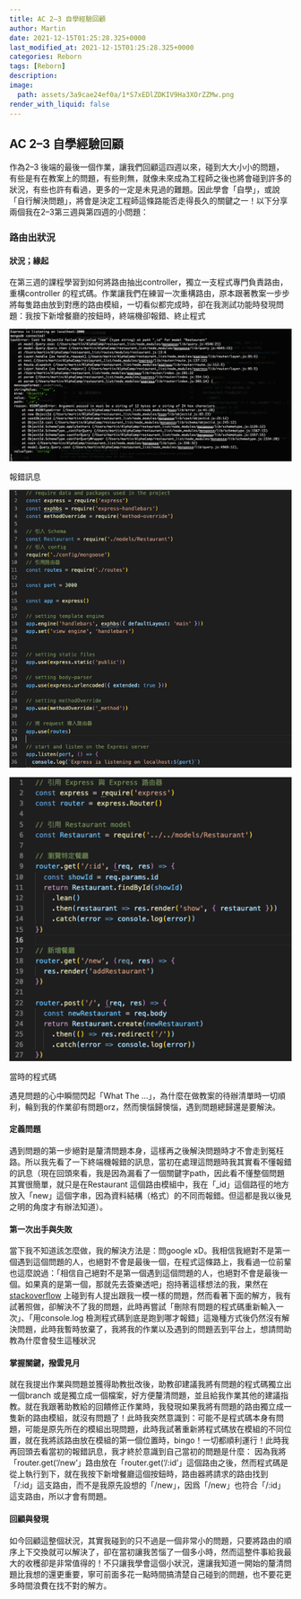 ```yaml
---
title: AC 2–3 自學經驗回顧
author: Martin
date: 2021-12-15T01:25:28.325+0000
last_modified_at: 2021-12-15T01:25:28.325+0000
categories: Reborn
tags: [Reborn]
description: 
image:
  path: assets/3a9cae24ef0a/1*S7xEDlZDKIV9Ha3XOrZZMw.png
render_with_liquid: false
---
```


## AC 2–3 自學經驗回顧

作為2–3 後端的最後一個作業，讓我們回顧這四週以來，碰到大大小小的問題，有些是有在教案上的問題，有些則無，就像未來成為工程師之後也將會碰到許多的狀況，有些也許有看過，更多的一定是未見過的難題。因此學會「自學」，或說「自行解決問題」，將會是決定工程師這條路能否走得長久的關鍵之一！以下分享兩個我在2–3第三週與第四週的小問題：
### 路由出狀況
#### 狀況；緣起

在第三週的課程學習到如何將路由抽出controller，獨立一支程式專門負責路由，重構controller 的程式碼。作業讓我們在練習一次重構路由，原本跟著教案一步步將每隻路由放到對應的路由模組，一切看似都完成時，卻在我測試功能時發現問題：我按下新增餐廳的按鈕時，終端機卻報錯、終止程式


![報錯訊息](/assets/3a9cae24ef0a/1*S7xEDlZDKIV9Ha3XOrZZMw.png)

報錯訊息


![](/assets/3a9cae24ef0a/1*3nMSIPDCjkFR8sciyVm56w.png)



![當時的程式碼](/assets/3a9cae24ef0a/1*VyEJ89wedmv0BeHbQE60lg.png)

當時的程式碼

遇見問題的心中瞬間閃起「What The …」，為什麼在做教案的待辦清單時一切順利，輪到我的作業卻有問題orz，然而懊惱歸懊惱，遇到問題總歸還是要解決。
#### 定義問題

遇到問題的第一步絕對是釐清問題本身，這樣再之後解決問題時才不會走到冤枉路。所以我先看了一下終端機報錯的訊息，當初在處理這問題時我其實看不懂報錯的訊息（現在回頭來看，我是因為漏看了一個關鍵字path，因此看不懂整個問題其實很簡單，就只是在Restaurant 這個路由模組中，我在「\_id」這個路徑的地方放入「new」這個字串，因為資料結構（格式）的不同而報錯。但這都是我以後見之明的角度才有辦法知道）。
#### 第一次出手與失敗

當下我不知道該怎麼做，我的解決方法是：問google xD。我相信我絕對不是第一個遇到這個問題的人，也絕對不會是最後一個，在程式這條路上，我看過一位前輩也這麼說過：「相信自己絕對不是第一個遇到這個問題的人，也絕對不會是最後一個。如果真的是第一個，那就先去簽樂透吧」抱持著這樣想法的我，果然在 [stackoverflow](https://stackoverflow.com/questions/49700471/casterror-cast-to-objectid-failed-for-value-route-name-at-path-id-for-mode) 上碰到有人提出跟我一模一樣的問題，然而看著下面的解方，我有試著照做，卻解決不了我的問題，此時再嘗試「刪除有問題的程式碼重新輸入一次」、「用console\.log 檢測程式碼到底是跑到哪才報錯」這幾種方式後仍然沒有解決問題，此時我暫時放棄了，我將我的作業以及遇到的問題丟到平台上，想請問助教為什麼會發生這種狀況
#### 掌握關鍵，撥雲見月

就在我提出作業與問題並獲得助教批改後，助教卻建議我將有問題的程式碼獨立出一個branch 或是獨立成一個檔案，好方便釐清問題，並且給我作業其他的建議指教。就在我跟著助教給的回饋修正作業時，我發現如果我將有問題的路由獨立成一隻新的路由模組，就沒有問題了！此時我突然意識到：可能不是程式碼本身有問題，可能是原先所在的模組出現問題，此時我試著重新將程式碼放在模組的不同位置，就在我將該路由放在模組的第一個位置時，bingo！一切都順利運行！此時我再回頭去看當初的報錯訊息，我才終於意識到自己當初的問題是什麼：
因為我將「router\.get\(‘/new’」路由放在「router\.get\(‘/:id’」這個路由之後，然而程式碼是從上執行到下，就在我按下新增餐廳這個按鈕時，路由器將請求的路由找到「/:id」這支路由，而不是我原先設想的「/new」，因爲「/new」也符合「/:id」這支路由，所以才會有問題。
#### 回顧與發現

如今回顧這整個狀況，其實我碰到的只不過是一個非常小的問題，只要將路由的順序上下交換就可以解決了，卻在當初讓我苦惱了一個多小時，然而這整件事給我最大的收穫卻是非常值得的！不只讓我學會這個小狀況，還讓我知道一開始的釐清問題比我想的還更重要，寧可前面多花一點時間搞清楚自己碰到的問題，也不要花更多時間浪費在找不對的解方。




